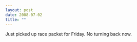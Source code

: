 ```yaml
---
layout: post
date: 2008-07-02
title: ""
---
```

Just picked up race packet for Friday. No turning back now.